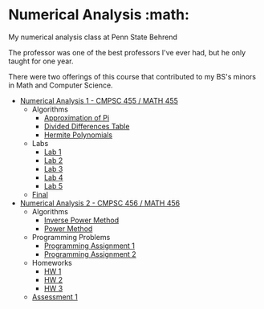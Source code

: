 # Numerical Analysis :math:

My numerical analysis class at Penn State Behrend

The professor was one of the best professors I've ever had, but he only taught for one year.

There were two offerings of this course that contributed to my BS's minors in Math and Computer Science.
- [Numerical Analysis 1 - CMPSC 455 / MATH 455 ](./src/CMPSC_455/)
  - Algorithms
    - [Approximation of Pi](./src/CMPSC_455/approx_pi.m)
    - [Divided Differences Table](./src/CMPSC_455/divided_differences.m)
    - [Hermite Polynomials](./src/CMPSC_455/Hermite_INT_3.nb)
  - Labs
    - [Lab 1](./src/CMPSC_455/Lab1.m)
    - [Lab 2](./src/CMPSC_455/Lab2.m)
    - [Lab 3](./src/CMPSC_455/Lab3.m)
    - [Lab 4](./src/CMPSC_455/Lab4.m)
    - [Lab 5](./src/CMPSC_455/Lab5.m)
  - [Final](./src/CMPSC_455/Final.m)
- [Numerical Analysis 2 - CMPSC 456 / MATH 456 ](./src/CMPSC_456/)
  - Algorithms
    - [Inverse Power Method](./src/CMPSC_456/invPowerMethod.m)
    - [Power Method](./src/CMPSC_456/powermethod.m)
  - Programming Problems
    - [Programming Assignment 1](./src/CMPSC_456/P1.m)
    - [Programming Assignment 2](./src/CMPSC_456/P2.m)
  - Homeworks
    - [HW 1](./src/CMPSC_456/HW1.m)
    - [HW 2](./src/CMPSC_456/HW2.m)
    - [HW 3](./src/CMPSC_456/HW3.m)
  - [Assessment 1](./src/CMPSC_456/Assessment1.m)